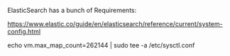 ElasticSearch has a bunch of Requirements:

https://www.elastic.co/guide/en/elasticsearch/reference/current/system-config.html

echo vm.max_map_count=262144 | sudo tee -a /etc/sysctl.conf